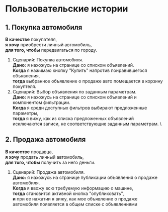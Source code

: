 # Пользовательские истории

## 1. Покупка автомобиля

**В качестве** покупателя, \
**я хочу** приобрести личный автомобиль, \
**для того, чтобы** передвигаться по городу.

1. Сценарий: Покупка автомобиля. \
   **Дано:** я нахожусь на странице со списком объявлений. \
   **Когда** я нажимаю кнопку "Купить" напротив понравившегося объявления, \
   **тогда** выбранное объявление о продаже авто помещается в корзину покуптеля.
2. Сценарий: Выбор объявления по заданным параметрам. \
   **Дано:** я нахожусь на странице со списком объявлений и компонентом фильтрации. \
   **Когда** я среди доступных фильтров выбирают предложенные параметры, \
   **тогда** я вижу, как из списка предложенных объявлений исключаются записи, не соответствующие заданным параметрам. \

## 2. Продажа автомобиля

**В качестве** продавца, \
**я хочу** продать личный автомобиль, \
**для того, чтобы** получить за него деньги.

1. Сценарий: Продажа автомобиля. \
   **Дано:** я нахожусь на странице публикации объявления о продаже автомобиля. \
   **Когда** я ввожу всю требуемую информацию о машине, \
   **тогда** становится активной кнопка "опубликовать", \
   **и** при ее нажатии я вижу, как мое объявление о продаже автомобиля появляется в общем списке с объявлениями